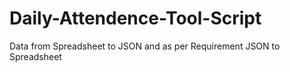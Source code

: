 # Daily-Attendence-Tool-Script
Data from Spreadsheet to JSON and as per Requirement JSON to Spreadsheet
